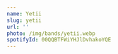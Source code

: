 ```yaml
---
name: Yetii
slug: yetii
url: ''
photo: /img/bands/yetii.webp
spotifyId: 00QQBTFWiYHJlDvhakoYQE
---
```

